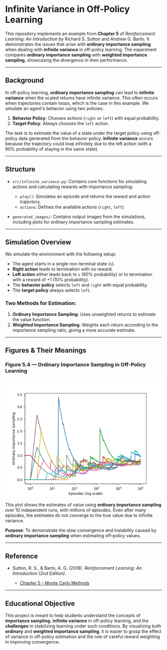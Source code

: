 # Infinite Variance in Off-Policy Learning

This repository implements an example from **Chapter 5** of *Reinforcement Learning: An Introduction* by Richard S. Sutton and Andrew G. Barto. It demonstrates the issues that arise with **ordinary importance sampling** when dealing with **infinite variance** in off-policy learning. The experiment compares **ordinary importance sampling** with **weighted importance sampling**, showcasing the divergence in their performance.

---

## Background

In off-policy learning, **ordinary importance sampling** can lead to **infinite variance** when the scaled returns have infinite variance. This often occurs when trajectories contain loops, which is the case in this example. We simulate an agent's behavior using two policies:

1. **Behavior Policy**: Chooses actions (`right` or `left`) with equal probability.
2. **Target Policy**: Always chooses the `left` action.

The task is to estimate the value of a state under the target policy using off-policy data generated from the behavior policy. **Infinite variance** occurs because the trajectory could loop infinitely due to the left action (with a 90% probability of staying in the same state).

---

## Structure

* `src/infinite_variance.py`:
  Contains core functions for simulating actions and calculating rewards with importance sampling:

  * `play()`: Simulates an episode and returns the reward and action trajectory.
  * `actions`: Defines the available actions (`right`, `left`).
* `generated_images/`:
  Contains output images from the simulations, including plots for ordinary importance sampling estimates.

---

## Simulation Overview

We simulate the environment with the following setup:

* The agent starts in a single non-terminal state (`s`).
* **Right action** leads to termination with no reward.
* **Left action** either leads back to `s` (90% probability) or to termination with a reward of +1 (10% probability).
* The **behavior policy** selects `left` and `right` with equal probability.
* The **target policy** always selects `left`.

### Two Methods for Estimation:

1. **Ordinary Importance Sampling**: Uses unweighted returns to estimate the value function.
2. **Weighted Importance Sampling**: Weights each return according to the importance sampling ratio, giving a more accurate estimate.

---

## Figures & Their Meanings

### Figure 5.4 — Ordinary Importance Sampling in Off-Policy Learning

![figure_5_4.png](infinite-variance/infinite-variance/generated_images/figure_5_4.png)

This plot shows the estimates of value using **ordinary importance sampling** over 10 independent runs, with millions of episodes. Even after many episodes, the estimates do not converge to the true value due to infinite variance.

**Purpose**: To demonstrate the slow convergence and instability caused by **ordinary importance sampling** when estimating off-policy values.

---

## Reference

* Sutton, R. S., & Barto, A. G. (2018). *Reinforcement Learning: An Introduction (2nd Edition)*.

  * [Chapter 5 – Monte Carlo Methods](http://incompleteideas.net/book/RLbook2020.pdf#page=97)

---

## Educational Objective

This project is meant to help students understand the concepts of **importance sampling**, **infinite variance** in off-policy learning, and the **challenges** in stabilizing learning under such conditions. By visualizing both **ordinary** and **weighted importance sampling**, it is easier to grasp the effect of variance in off-policy estimation and the role of careful reward weighting in improving convergence.



